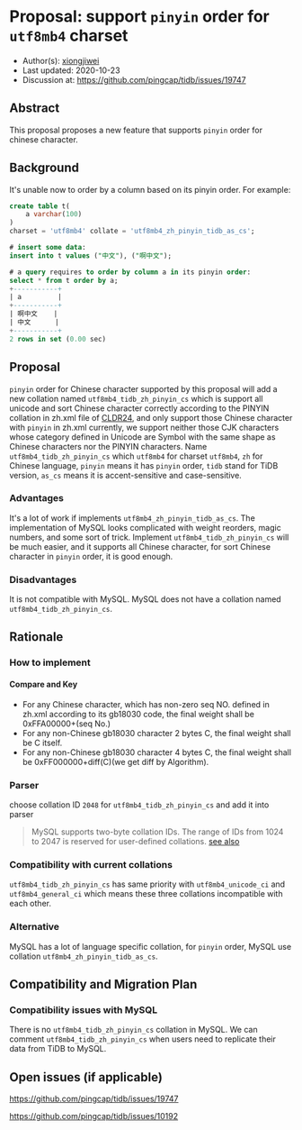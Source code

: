 # Proposal: support `pinyin` order for `utf8mb4` charset

- Author(s):     [xiongjiwei](https://github.com/xiongjiwei)
- Last updated:  2020-10-23
- Discussion at: https://github.com/pingcap/tidb/issues/19747

## Abstract
This proposal proposes a new feature that supports `pinyin` order for chinese character.

## Background
It's unable now to order by a column based on its pinyin order. For example:

```sql
create table t(
	a varchar(100)
)
charset = 'utf8mb4' collate = 'utf8mb4_zh_pinyin_tidb_as_cs';

# insert some data:
insert into t values ("中文"), ("啊中文");

# a query requires to order by column a in its pinyin order:
select * from t order by a;
+-----------+
| a         |
+-----------+
| 啊中文    |
| 中文      |
+-----------+
2 rows in set (0.00 sec)
```

## Proposal

`pinyin` order for Chinese character supported by this proposal will add a new collation named `utf8mb4_tidb_zh_pinyin_cs` which is support all unicode and sort Chinese character correctly according to the PINYIN collation in zh.xml file of [CLDR24](http://unicode.org/Public/cldr/24/core.zip), and only support those Chinese character with `pinyin` in zh.xml currently, we support neither those CJK characters whose category defined in Unicode are Symbol with the same shape as Chinese characters nor the PINYIN characters. Name `utf8mb4_tidb_zh_pinyin_cs` which `utf8mb4` for charset `utf8mb4`, `zh` for Chinese language, `pinyin` means it has `pinyin` order, `tidb` stand for TiDB version, `as_cs` means it is accent-sensitive and case-sensitive.

### Advantages

It's a lot of work if implements `utf8mb4_zh_pinyin_tidb_as_cs`. The implementation of MySQL looks complicated with weight reorders, magic numbers, and some sort of trick. Implement `utf8mb4_tidb_zh_pinyin_cs` will be much easier, and it supports all Chinese character, for sort Chinese character in  `pinyin` order, it is good enough.

### Disadvantages

It is not compatible with MySQL. MySQL does not have a collation named `utf8mb4_tidb_zh_pinyin_cs`.

## Rationale

### How to implement

#### Compare and Key

- For any Chinese character, which has non-zero seq NO. defined in zh.xml according to its gb18030 code, the final weight shall be 0xFFA00000+(seq No.)
- For any non-Chinese gb18030 character 2 bytes C, the final weight shall be C itself.
- For any non-Chinese gb18030 character 4 bytes C, the final weight shall be 0xFF000000+diff(C)(we get diff by Algorithm).

### Parser

choose collation ID `2048` for `utf8mb4_tidb_zh_pinyin_cs` and add it into parser

> MySQL supports two-byte collation IDs. The range of IDs from 1024 to 2047 is reserved for user-defined collations. [see also](https://dev.mysql.com/doc/refman/8.0/en/adding-collation-choosing-id.html)

### Compatibility with current collations

`utf8mb4_tidb_zh_pinyin_cs` has same priority with `utf8mb4_unicode_ci` and `utf8mb4_general_ci` which means these three collations incompatible with each other.

### Alternative
MySQL has a lot of language specific collation, for `pinyin` order, MySQL use collation `utf8mb4_zh_pinyin_tidb_as_cs`.

## Compatibility and Migration Plan

### Compatibility issues with MySQL

There is no `utf8mb4_tidb_zh_pinyin_cs` collation in MySQL. We can comment `utf8mb4_tidb_zh_pinyin_cs` when users need to replicate their data from TiDB to MySQL.

## Open issues (if applicable)

https://github.com/pingcap/tidb/issues/19747

https://github.com/pingcap/tidb/issues/10192
